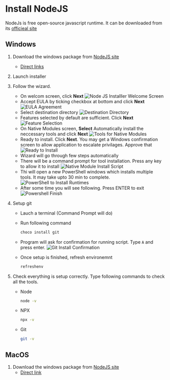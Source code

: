 # Install NodeJS

NodeJs is free open-source javascript runtime. It can be downloaded from its [officieal site](https://nodejs.org)

## Windows

1. Download the windows package from [NodeJS site](https://nodejs.org/en/download/)
    - [Direct links](https://nodejs.org/dist/v16.1.0/node-v16.1.0-x64.msi)

1. Launch installer

1. Follow the wizard.
    - On welcom screen, click **Next**
        ![Node JS Installler Welcome Screen](images/nodejs-install-welcome-screen.png)
    - Accept EULA by ticking checkbox at bottom and click **Next**
        ![EULA Agreement](images/nodejs-install-eula.png)
    - Select destination directory
        ![Destination Directory](images/nodejs-install-destination.png)
    - Features selected by default are sufficient. Click **Next**
        ![Feature Selection](images/nodejs-install-features.png)
    - On Native Modules screen, **Select** Automatically install the neccessary tools and click **Next**
        ![Tools for Native Modules](images/nodejs-install-native-tools.png)
    - Ready to install. Click **Next**. You may get a Windows confirmation screen to allow application to escalate privilages. Approve that
        ![Ready to Install](images/nodejs-install-ready.png)
    - Wizard will go through few steps automatically
    - There will be a command prompt for tool installation. Press any key to allow it to install
        ![Native Module Install Script](images/node-install-native-module-script.png)
    - Thi will open a new PowerShell windows which installs multiple tools. It may take upto 30 min to complete.
        ![PowerShell to Install Runtimes](images/node-install-powershell.png)
    - After some time you will see following. Press ENTER to exit
    ![Powershell Finish](images/node-install-poweshell-end.png)

1. Setup git
    - Lauch a terminal (Command Prompt will do)
    - Run following command
        
        ```bash
        choco install git
        ```

    - Program will ask for confirmation for running script. Type `A` and press enter.
        ![Git Install Confirmation](images/git-install-confirm.png)
    - Once setup is finished, refresh environemnt
        
        ```bash
        refreshenv
        ```

1. Check everything is setup correctly. Type following commands to check all the tools.
    - Node

        ```bash
        node -v
        ```

    - NPX

        ```bash
        npx -v
        ```

    - Git

        ```bash
        git -v
        ```

## MacOS

1. Download the windows package from [NodeJS site](https://nodejs.org/en/download/)
    - [Direct link](https://nodejs.org/dist/v16.1.0/node-v16.1.0.pkg)
